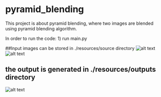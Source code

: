 # pyramid_blending

This project is about pyramid blending, where two images are blended using pyramid blending algorithm.

In order to run the code:
	1) run main.py


##Input images can be stored in ./resources/source directory
![alt text](https://bitbucket.org/sudeepgupta412/pyramid_blending/src/master/resources/source/black.jpg)
![alt text](https://bitbucket.org/sudeepgupta412/pyramid_blending/src/master/resources/source/white.jpg)

## the output is generated in ./resources/outputs directory
![alt text](https://bitbucket.org/sudeepgupta412/pyramid_blending/src/master/resources/outputs/outimg.png)